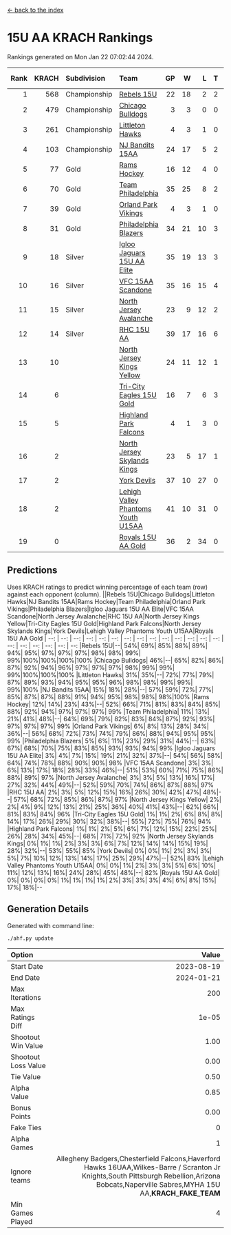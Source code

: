 [<- back to the index](readme.md)
# 15U AA KRACH Rankings
Rankings generated on Mon Jan 22 07:02:44 2024.

Rank|KRACH|Subdivision|Team|GP|W|L|T|OTW|OTL|SoS|Exp Wins|Win Diff
---:|---:|:---|:---|---:|---:|---:|---:|---:|---:|---:|---:|---:
1|568|Championship|[Rebels 15U](https://gamesheetstats.com/seasons/3659/teams/140654/schedule)|22|18|2|2|1|1|389|19.8|-0.0
2|479|Championship|[Chicago Bulldogs](https://gamesheetstats.com/seasons/3659/teams/198225/schedule)|3|3|0|0|0|0|19|3.9|0.0
3|261|Championship|[Littleton Hawks](https://gamesheetstats.com/seasons/3659/teams/177078/schedule)|4|3|1|0|0|0|143|3.8|-0.0
4|103|Championship|[NJ Bandits 15AA](https://gamesheetstats.com/seasons/3659/teams/140648/schedule)|24|17|5|2|0|1|90|18.9|0.0
5|77|Gold|[Rams Hockey](https://gamesheetstats.com/seasons/3659/teams/140653/schedule)|16|12|4|0|2|2|277|12.9|0.0
6|70|Gold|[Team Philadelphia](https://gamesheetstats.com/seasons/3659/teams/140657/schedule)|35|25|8|2|2|1|74|26.9|0.0
7|39|Gold|[Orland Park Vikings](https://gamesheetstats.com/seasons/3659/teams/198224/schedule)|4|3|1|0|1|0|17|3.9|0.0
8|31|Gold|[Philadelphia Blazers](https://gamesheetstats.com/seasons/3659/teams/140652/schedule)|34|21|10|3|5|1|24|23.4|0.0
9|18|Silver|[Igloo Jaguars 15U AA Elite](https://gamesheetstats.com/seasons/3659/teams/140645/schedule)|35|19|13|3|2|2|22|21.4|0.0
10|16|Silver|[VFC 15AA Scandone](https://gamesheetstats.com/seasons/3659/teams/140659/schedule)|35|16|15|4|3|4|159|18.9|0.0
11|15|Silver|[North Jersey Avalanche](https://gamesheetstats.com/seasons/3659/teams/140649/schedule)|23|9|12|2|2|1|209|10.9|0.0
12|14|Silver|[RHC 15U AA](https://gamesheetstats.com/seasons/3659/teams/140655/schedule)|39|17|16|6|0|5|54|20.9|0.0
13|10||[North Jersey Kings Yellow](https://gamesheetstats.com/seasons/3659/teams/140650/schedule)|24|11|12|1|1|0|46|12.4|0.0
14|6||[Tri-City Eagles 15U Gold](https://gamesheetstats.com/seasons/3659/teams/140658/schedule)|16|7|6|3|0|1|15|9.4|0.0
15|5||[Highland Park Falcons](https://gamesheetstats.com/seasons/3659/teams/198223/schedule)|4|1|3|0|0|0|24|1.9|0.0
16|2||[North Jersey Skylands Kings](https://gamesheetstats.com/seasons/3659/teams/140651/schedule)|23|5|17|1|0|1|89|6.4|0.0
17|2||[York Devils](https://gamesheetstats.com/seasons/3659/teams/140660/schedule)|37|10|27|0|2|2|35|10.9|0.0
18|2||[Lehigh Valley Phantoms Youth U15AA](https://gamesheetstats.com/seasons/3659/teams/140646/schedule)|41|10|31|0|0|1|131|10.9|0.0
19|0||[Royals 15U AA Gold](https://gamesheetstats.com/seasons/3659/teams/140656/schedule)|36|2|34|0|2|0|21|2.9|0.0

## Predictions
Uses KRACH ratings to predict winning percentage of each team (row) against each opponent (column).
||Rebels 15U|Chicago Bulldogs|Littleton Hawks|NJ Bandits 15AA|Rams Hockey|Team Philadelphia|Orland Park Vikings|Philadelphia Blazers|Igloo Jaguars 15U AA Elite|VFC 15AA Scandone|North Jersey Avalanche|RHC 15U AA|North Jersey Kings Yellow|Tri-City Eagles 15U Gold|Highland Park Falcons|North Jersey Skylands Kings|York Devils|Lehigh Valley Phantoms Youth U15AA|Royals 15U AA Gold
| --: | --: | --: | --: | --: | --: | --: | --: | --: | --: | --: | --: | --: | --: | --: | --: | --: | --: | --: | --: 
|Rebels 15U|--| 54%| 69%| 85%| 88%| 89%| 94%| 95%| 97%| 97%| 97%| 98%| 98%| 99%| 99%|100%|100%|100%|100%
|Chicago Bulldogs| 46%|--| 65%| 82%| 86%| 87%| 92%| 94%| 96%| 97%| 97%| 97%| 98%| 99%| 99%| 99%|100%|100%|100%
|Littleton Hawks| 31%| 35%|--| 72%| 77%| 79%| 87%| 89%| 93%| 94%| 95%| 95%| 96%| 98%| 98%| 99%| 99%| 99%|100%
|NJ Bandits 15AA| 15%| 18%| 28%|--| 57%| 59%| 72%| 77%| 85%| 87%| 87%| 88%| 91%| 94%| 95%| 98%| 98%| 98%|100%
|Rams Hockey| 12%| 14%| 23%| 43%|--| 52%| 66%| 71%| 81%| 83%| 84%| 85%| 88%| 92%| 94%| 97%| 97%| 97%| 99%
|Team Philadelphia| 11%| 13%| 21%| 41%| 48%|--| 64%| 69%| 79%| 82%| 83%| 84%| 87%| 92%| 93%| 97%| 97%| 97%| 99%
|Orland Park Vikings|  6%|  8%| 13%| 28%| 34%| 36%|--| 56%| 68%| 72%| 73%| 74%| 79%| 86%| 88%| 94%| 95%| 95%| 99%
|Philadelphia Blazers|  5%|  6%| 11%| 23%| 29%| 31%| 44%|--| 63%| 67%| 68%| 70%| 75%| 83%| 85%| 93%| 93%| 94%| 99%
|Igloo Jaguars 15U AA Elite|  3%|  4%|  7%| 15%| 19%| 21%| 32%| 37%|--| 54%| 56%| 58%| 64%| 74%| 78%| 88%| 90%| 90%| 98%
|VFC 15AA Scandone|  3%|  3%|  6%| 13%| 17%| 18%| 28%| 33%| 46%|--| 51%| 53%| 60%| 71%| 75%| 86%| 88%| 89%| 97%
|North Jersey Avalanche|  3%|  3%|  5%| 13%| 16%| 17%| 27%| 32%| 44%| 49%|--| 52%| 59%| 70%| 74%| 86%| 87%| 88%| 97%
|RHC 15U AA|  2%|  3%|  5%| 12%| 15%| 16%| 26%| 30%| 42%| 47%| 48%|--| 57%| 68%| 72%| 85%| 86%| 87%| 97%
|North Jersey Kings Yellow|  2%|  2%|  4%|  9%| 12%| 13%| 21%| 25%| 36%| 40%| 41%| 43%|--| 62%| 66%| 81%| 83%| 84%| 96%
|Tri-City Eagles 15U Gold|  1%|  1%|  2%|  6%|  8%|  8%| 14%| 17%| 26%| 29%| 30%| 32%| 38%|--| 55%| 72%| 75%| 76%| 94%
|Highland Park Falcons|  1%|  1%|  2%|  5%|  6%|  7%| 12%| 15%| 22%| 25%| 26%| 28%| 34%| 45%|--| 68%| 71%| 72%| 92%
|North Jersey Skylands Kings|  0%|  1%|  1%|  2%|  3%|  3%|  6%|  7%| 12%| 14%| 14%| 15%| 19%| 28%| 32%|--| 53%| 55%| 85%
|York Devils|  0%|  0%|  1%|  2%|  3%|  3%|  5%|  7%| 10%| 12%| 13%| 14%| 17%| 25%| 29%| 47%|--| 52%| 83%
|Lehigh Valley Phantoms Youth U15AA|  0%|  0%|  1%|  2%|  3%|  3%|  5%|  6%| 10%| 11%| 12%| 13%| 16%| 24%| 28%| 45%| 48%|--| 82%
|Royals 15U AA Gold|  0%|  0%|  0%|  0%|  1%|  1%|  1%|  1%|  2%|  3%|  3%|  3%|  4%|  6%|  8%| 15%| 17%| 18%|--

## Generation Details

Generated with command line:
```
./ahf.py update
```

| Option | Value |
| :----- | ----: |
| Start Date | 2023-08-19 |
| End Date | 2024-01-21 |
| Max Iterations | 200 |
| Max Ratings Diff | 1e-05 |
| Shootout Win Value | 1.00 |
| Shootout Loss Value | 0.00 |
| Tie Value | 0.50 |
| Alpha Value | 0.85 |
| Bonus Points | 0.00 |
| Fake Ties | 0 |
| Alpha Games | 1 |
| Ignore teams | Allegheny Badgers,Chesterfield Falcons,Haverford Hawks 16UAA,Wilkes-Barre / Scranton Jr Knights,South Pittsburgh Rebellion,Arizona Bobcats,Naperville Sabres,MYHA 15U AA,__KRACH_FAKE_TEAM__ |
| Min Games Played | 4 |

